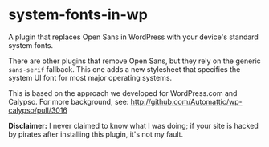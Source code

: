 # system-fonts-in-wp

A plugin that replaces Open Sans in WordPress with your device's standard system fonts.

There are other plugins that remove Open Sans, but they rely on the generic `sans-serif` fallback. This one adds a new stylesheet that specifies the system UI font for most major operating systems.

This is based on the approach we developed for WordPress.com and Calypso. For more background, see: http://github.com/Automattic/wp-calypso/pull/3016

**Disclaimer:** I never claimed to know what I was doing; if your site is hacked by pirates after installing this plugin, it's not my fault.
